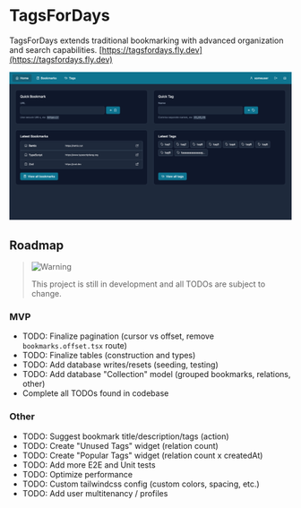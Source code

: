 # TagsForDays

TagsForDays extends traditional bookmarking with advanced organization and search capabilities. [https://tagsfordays.fly.dev](https://tagsfordays.fly.dev)

![Screenshot of the homepage](./public/favicons/screenshot-wide.png)

## Roadmap

> <picture>
>   <source media="(prefers-color-scheme: light)" srcset="https://raw.githubusercontent.com/Mqxx/GitHub-Markdown/main/blockquotes/badge/light-theme/warning.svg">
>   <img alt="Warning" src="https://raw.githubusercontent.com/Mqxx/GitHub-Markdown/main/blockquotes/badge/dark-theme/warning.svg">
> </picture><br>
>
> This project is still in development and all TODOs are subject to change.

### MVP

- TODO: Finalize pagination (cursor vs offset, remove `bookmarks.offset.tsx` route)
- TODO: Finalize tables (construction and types)
- TODO: Add database writes/resets (seeding, testing)
- TODO: Add database "Collection" model (grouped bookmarks, relations, other)
- Complete all TODOs found in codebase

### Other

- TODO: Suggest bookmark title/description/tags (action)
- TODO: Create "Unused Tags" widget (relation count)
- TODO: Create "Popular Tags" widget (relation count x createdAt)
- TODO: Add more E2E and Unit tests
- TODO: Optimize performance
- TODO: Custom tailwindcss config (custom colors, spacing, etc.)
- TODO: Add user multitenancy / profiles
